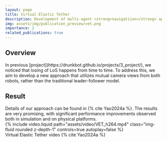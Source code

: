 ```yaml
---
layout: page
title: Virtual Elastic Tether
description: Development of multi-agent <strong>navigatiion</strong> approach for confined aquatic spaces. Project funded by RAICo1 and Sellafield Ltd.
img: assets/img/publication_preview/vet.png
importance: 2
related_publications: true
---
```


<h2>Overview</h2>
In previous [project](https://drunkbot.github.io/projects/3_project/), we noticed that losing of LoS happens from time to time. To address this, we aim to develop a new approach that utilizes mutual camera views from both robots, rather than the traditional leader-follower model.

<h2>Result</h2>
Details of our approach can be found in {% cite Yao2024a %}. The results are very promising, with significant performance improvements observed both in simulation and on physical platforms.


<div class="row">
    <div class="col-sm mt-3 mt-md-0">
        {% include video.liquid path="assets/video/VET_h264.mp4" class="img-fluid rounded z-depth-1" controls=true autoplay=false %}
    </div>
</div>
<div class="caption">
    Virtual Elastic Tether video {% cite Yao2024a %}
</div>



